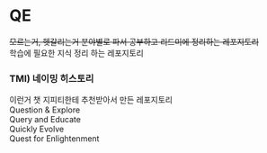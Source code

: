 # QE

~~모르는거, 헷갈리는거 분야별로 파서 공부하고 리드미에 정리하는 레포지토리~~<br />
학습에 필요한 지식 정리 하는 레포지토리

### TMI) 네이밍 히스토리

이런거 챗 지피티한테 추천받아서 만든 레포지토리<br />
Question & Explore <br />
Query and Educate<br />
Quickly Evolve<br />
Quest for Enlightenment

